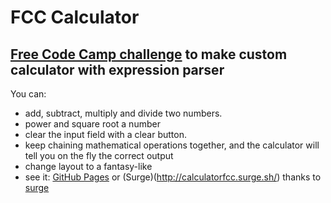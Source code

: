 FCC Calculator
===========================
[Free Code Camp challenge](https://www.freecodecamp.com/challenges/build-a-javascript-calculator/) to make custom calculator with expression parser
--------------------------

You can:
- add, subtract, multiply and divide two numbers.
- power and square root a number
- clear the input field with a clear button.
- keep chaining mathematical operations together, and the calculator will tell you on the fly the correct output
- change layout to a fantasy-like
- see it: [GitHub Pages](https://zapalagrzegorz.github.io/FCC_calculator/) or (Surge)(http://calculatorfcc.surge.sh/) thanks to [surge](http://surge.sh/)

